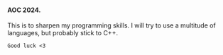 #### AOC 2024.

This is to sharpen my programming skills. I will try to use a multitude of languages, but probably stick to
C++.

`Good luck <3`
